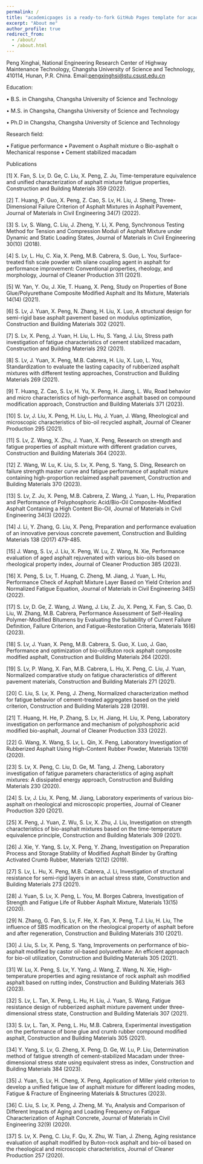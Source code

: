 ```yaml
---
permalink: /
title: "academicpages is a ready-to-fork GitHub Pages template for academic personal websites"
excerpt: "About me"
author_profile: true
redirect_from: 
  - /about/
  - /about.html
---
```


Peng Xinghai, National Engineering Research Center of Highway Maintenance Technology, Changsha University of Science and Technology, 410114, Hunan, P.R. China. Email:[pengxinghsi@stu.csust.edu.cn](pengxinghsi@stu.csust.edu.cn)

Education:

•	B.S. in Changsha, Changsha University of Science and Technology

•	M.S. in Changsha, Changsha University of Science and Technology

•	Ph.D in Changsha, Changsha University of Science and Technology

Research field:

•	Fatigue performance
•	Pavement
   o	Asphalt mixture
   o	Bio-asphalt
   o	Mechanical response
•	Cement stabilized macadam

Publications

[1] X. Fan, S. Lv, D. Ge, C. Liu, X. Peng, Z. Ju, Time-temperature equivalence and unified characterization of asphalt mixture fatigue properties, Construction and Building Materials 359 (2022).

[2] T. Huang, P. Guo, X. Peng, Z. Cao, S. Lv, H. Liu, J. Sheng, Three-Dimensional Failure Criterion of Asphalt Mixtures in Asphalt Pavement, Journal of Materials in Civil Engineering 34(7) (2022).

[3] S. Lv, S. Wang, C. Liu, J. Zheng, Y. Li, X. Peng, Synchronous Testing Method for Tension and Compression Moduli of Asphalt Mixture under Dynamic and Static Loading States, Journal of Materials in Civil Engineering 30(10) (2018).

[4] S. Lv, L. Hu, C. Xia, X. Peng, M.B. Cabrera, S. Guo, L. You, Surface-treated fish scale powder with silane coupling agent in asphalt for performance improvement: Conventional properties, rheology, and morphology, Journal of Cleaner Production 311 (2021).

[5] W. Yan, Y. Ou, J. Xie, T. Huang, X. Peng, Study on Properties of Bone Glue/Polyurethane Composite Modified Asphalt and Its Mixture, Materials 14(14) (2021).

[6] S. Lv, J. Yuan, X. Peng, N. Zhang, H. Liu, X. Luo, A structural design for semi-rigid base asphalt pavement based on modulus optimization, Construction and Building Materials 302 (2021).

[7] S. Lv, X. Peng, J. Yuan, H. Liu, L. Hu, S. Yang, J. Liu, Stress path investigation of fatigue characteristics of cement stabilized macadam, Construction and Building Materials 292 (2021).

[8] S. Lv, J. Yuan, X. Peng, M.B. Cabrera, H. Liu, X. Luo, L. You, Standardization to evaluate the lasting capacity of rubberized asphalt mixtures with different testing approaches, Construction and Building Materials 269 (2021).

[9] T. Huang, Z. Cao, S. Lv, H. Yu, X. Peng, H. Jiang, L. Wu, Road behavior and micro characteristics of high-performance asphalt based on compound modification approach, Construction and Building Materials 371 (2023).

[10] S. Lv, J. Liu, X. Peng, H. Liu, L. Hu, J. Yuan, J. Wang, Rheological and microscopic characteristics of bio-oil recycled asphalt, Journal of Cleaner Production 295 (2021).

[11] S. Lv, Z. Wang, X. Zhu, J. Yuan, X. Peng, Research on strength and fatigue properties of asphalt mixture with different gradation curves, Construction and Building Materials 364 (2023).

[12] Z. Wang, W. Lu, K. Liu, S. Lv, X. Peng, S. Yang, S. Ding, Research on failure strength master curve and fatigue performance of asphalt mixture containing high-proportion reclaimed asphalt pavement, Construction and Building Materials 370 (2023).

[13] S. Lv, Z. Ju, X. Peng, M.B. Cabrera, Z. Wang, J. Yuan, L. Hu, Preparation and Performance of Polyphosphoric Acid/Bio-Oil Composite-Modified Asphalt Containing a High Content Bio-Oil, Journal of Materials in Civil Engineering 34(3) (2022). 

[14] J. Li, Y. Zhang, G. Liu, X. Peng, Preparation and performance evaluation of an innovative pervious concrete pavement, Construction and Building Materials 138 (2017) 479-485.

[15] J. Wang, S. Lv, J. Liu, X. Peng, W. Lu, Z. Wang, N. Xie, Performance evaluation of aged asphalt rejuvenated with various bio-oils based on rheological property index, Journal of Cleaner Production 385 (2023).

[16] X. Peng, S. Lv, T. Huang, C. Zheng, M. Jiang, J. Yuan, L. Hu, Performance Check of Asphalt Mixture Layer Based on Yield Criterion and Normalized Fatigue Equation, Journal of Materials in Civil Engineering 34(5) (2022).

[17] S. Lv, D. Ge, Z. Wang, J. Wang, J. Liu, Z. Ju, X. Peng, X. Fan, S. Cao, D. Liu, W. Zhang, M.B. Cabrera, Performance Assessment of Self-Healing Polymer-Modified Bitumens by Evaluating the Suitability of Current Failure Definition, Failure Criterion, and Fatigue-Restoration Criteria, Materials 16(6) (2023).

[18] S. Lv, J. Yuan, X. Peng, M.B. Cabrera, S. Guo, X. Luo, J. Gao, Performance and optimization of bio-oil/Buton rock asphalt composite modified asphalt, Construction and Building Materials 264 (2020).

[19] S. Lv, P. Wang, X. Fan, M.B. Cabrera, L. Hu, X. Peng, C. Liu, J. Yuan, Normalized comparative study on fatigue characteristics of different pavement materials, Construction and Building Materials 271 (2021).

[20] C. Liu, S. Lv, X. Peng, J. Zheng, Normalized characterization method for fatigue behavior of cement-treated aggregates based on the yield criterion, Construction and Building Materials 228 (2019).

[21] T. Huang, H. He, P. Zhang, S. Lv, H. Jiang, H. Liu, X. Peng, Laboratory investigation on performance and mechanism of polyphosphoric acid modified bio-asphalt, Journal of Cleaner Production 333 (2022).

[22] G. Wang, X. Wang, S. Lv, L. Qin, X. Peng, Laboratory Investigation of Rubberized Asphalt Using High-Content Rubber Powder, Materials 13(19) (2020).

[23] S. Lv, X. Peng, C. Liu, D. Ge, M. Tang, J. Zheng, Laboratory investigation of fatigue parameters characteristics of aging asphalt mixtures: A dissipated energy approach, Construction and Building Materials 230 (2020).

[24] S. Lv, J. Liu, X. Peng, M. Jiang, Laboratory experiments of various bio-asphalt on rheological and microscopic properties, Journal of Cleaner Production 320 (2021).

[25] X. Peng, J. Yuan, Z. Wu, S. Lv, X. Zhu, J. Liu, Investigation on strength characteristics of bio-asphalt mixtures based on the time-temperature equivalence principle, Construction and Building Materials 309 (2021).

[26] J. Xie, Y. Yang, S. Lv, X. Peng, Y. Zhang, Investigation on Preparation Process and Storage Stability of Modified Asphalt Binder by Grafting Activated Crumb Rubber, Materials 12(12) (2019).

[27] S. Lv, L. Hu, X. Peng, M.B. Cabrera, J. Li, Investigation of structural resistance for semi-rigid layers in an actual stress state, Construction and Building Materials 273 (2021).

[28] J. Yuan, S. Lv, X. Peng, L. You, M. Borges Cabrera, Investigation of Strength and Fatigue Life of Rubber Asphalt Mixture, Materials 13(15) (2020).

[29] N. Zhang, G. Fan, S. Lv, F. He, X. Fan, X. Peng, T.J. Liu, H. Liu, The influence of SBS modification on the rheological property of asphalt before and after regeneration, Construction and Building Materials 310 (2021).

[30] J. Liu, S. Lv, X. Peng, S. Yang, Improvements on performance of bio-asphalt modified by castor oil-based polyurethane: An efficient approach for bio-oil utilization, Construction and Building Materials 305 (2021).

[31] W. Lu, X. Peng, S. Lv, Y. Yang, J. Wang, Z. Wang, N. Xie, High-temperature properties and aging resistance of rock asphalt ash modified asphalt based on rutting index, Construction and Building Materials 363 (2023).

[32] S. Lv, L. Tan, X. Peng, L. Hu, H. Liu, J. Yuan, S. Wang, Fatigue resistance design of rubberized asphalt mixture pavement under three-dimensional stress state, Construction and Building Materials 307 (2021).

[33] S. Lv, L. Tan, X. Peng, L. Hu, M.B. Cabrera, Experimental investigation on the performance of bone glue and crumb rubber compound modified asphalt, Construction and Building Materials 305 (2021).

[34] Y. Yang, S. Lv, G. Zheng, X. Peng, D. Ge, W. Lu, P. Liu, Determination method of fatigue strength of cement-stabilized Macadam under three-dimensional stress state using equivalent stress as index, Construction and Building Materials 384 (2023).

[35] J. Yuan, S. Lv, H. Cheng, X. Peng, Application of Miller yield criterion to develop a unified fatigue law of asphalt mixture for different loading modes, Fatigue & Fracture of Engineering Materials & Structures (2023).

[36] C. Liu, S. Lv, X. Peng, J. Zheng, M. Yu, Analysis and Comparison of Different Impacts of Aging and Loading Frequency on Fatigue Characterization of Asphalt Concrete, Journal of Materials in Civil Engineering 32(9) (2020).

[37] S. Lv, X. Peng, C. Liu, F. Qu, X. Zhu, W. Tian, J. Zheng, Aging resistance evaluation of asphalt modified by Buton-rock asphalt and bio-oil based on the rheological and microscopic characteristics, Journal of Cleaner Production 257 (2020).


